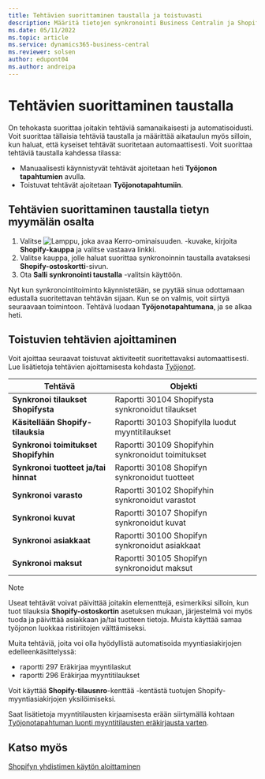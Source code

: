 ```yaml
---
title: Tehtävien suorittaminen taustalla ja toistuvasti
description: Määritä tietojen synkronointi Business Centralin ja Shopifyn välillä taustalla.
ms.date: 05/11/2022
ms.topic: article
ms.service: dynamics365-business-central
ms.reviewer: solsen
author: edupont04
ms.author: andreipa
---
```


# Tehtävien suorittaminen taustalla

On tehokasta suorittaa joitakin tehtäviä samanaikaisesti ja automatisoidusti. Voit suorittaa tällaisia tehtäviä taustalla ja määrittää aikataulun myös silloin, kun haluat, että kyseiset tehtävät suoritetaan automaattisesti. Voit suorittaa tehtäviä taustalla kahdessa tilassa:

- Manuaalisesti käynnistyvät tehtävät ajoitetaan heti **Työjonon tapahtumien** avulla.
- Toistuvat tehtävät ajoitetaan **Työjonotapahtumiin**.

## Tehtävien suorittaminen taustalla tietyn myymälän osalta

1. Valitse ![Lamppu, joka avaa Kerro-ominaisuuden.](../media/ui-search/search_small.png "Kerro, mitä haluat tehdä") -kuvake, kirjoita **Shopify-kauppa** ja valitse vastaava linkki.
2. Valitse kauppa, jolle haluat suorittaa synkronoinnin taustalla avataksesi **Shopify-ostoskortti**-sivun.
3. Ota **Salli synkronointi taustalla** -valitsin käyttöön.

Nyt kun synkronointitoiminto käynnistetään, se pyytää sinua odottamaan edustalla suoritettavan tehtävän sijaan. Kun se on valmis, voit siirtyä seuraavaan toimintoon. Tehtävä luodaan **Työjonotapahtumana**, ja se alkaa heti.

## Toistuvien tehtävien ajoittaminen

Voit ajoittaa seuraavat toistuvat aktiviteetit suoritettavaksi automaattisesti. Lue lisätietoja tehtävien ajoittamisesta kohdasta [Työjonot](../admin-job-queues-schedule-tasks.md).

|Tehtävä|Objekti|
|------|------------|
|**Synkronoi tilaukset Shopifysta**|Raportti 30104 Shopifysta synkronoidut tilaukset|
|**Käsitellään Shopify-tilauksia**|Raportti 30103 Shopifylla luodut myyntitilaukset|
|**Synkronoi toimitukset Shopifyhin**|Raportti 30109 Shopifyhin synkronoidut toimitukset|
|**Synkronoi tuotteet ja/tai hinnat**|Raportti 30108 Shopifyn synkronoidut tuotteet|
|**Synkronoi varasto**|Raportti 30102 Shopifyhin synkronoidut varastot|
|**Synkronoi kuvat**|Raportti 30107 Shopifyn synkronoidut kuvat|
|**Synkronoi asiakkaat**|Raportti 30100 Shopifyn synkronoidut asiakkaat|
|**Synkronoi maksut**|Raportti 30105 Shopifyn synkronoidut maksut|

> [!NOTE]
> Useat tehtävät voivat päivittää joitakin elementtejä, esimerkiksi silloin, kun tuot tilauksia **Shopify-ostoskortin** asetuksen mukaan, järjestelmä voi myös tuoda ja päivittää asiakkaan ja/tai tuotteen tietoja. Muista käyttää samaa työjonon luokkaa ristiriitojen välttämiseksi.

Muita tehtäviä, joita voi olla hyödyllistä automatisoida myyntiasiakirjojen edelleenkäsittelyssä:

- raportti 297 Eräkirjaa myyntilaskut
- raportti 296 Eräkirjaa myyntitilaukset

Voit käyttää **Shopify-tilausnro**-kenttää -kentästä tuotujen Shopify-myyntiasiakirjojen yksilöimiseksi.

Saat lisätietoja myyntitilausten kirjaamisesta erään siirtymällä kohtaan [Työjonotapahtuman luonti myyntitilausten eräkirjausta varten](../ui-batch-posting.md#to-create-a-job-queue-entry-for-batch-posting-of-sales-orders).

## Katso myös

[Shopifyn yhdistimen käytön aloittaminen](get-started.md)  
